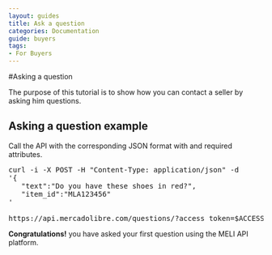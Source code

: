 ```yaml
---
layout: guides
title: Ask a question
categories: Documentation
guide: buyers
tags: 
- For Buyers
---
```



#Asking a question

The purpose of this tutorial is to show how you can contact a seller by asking him questions.


## Asking a question example

Call the API with the corresponding JSON format with and required attributes.

<pre class="terminal">
curl -i -X POST -H "Content-Type: application/json" -d
'{
   "text":"Do you have these shoes in red?",
   "item_id":"MLA123456"
'

https://api.mercadolibre.com/questions/?access_token=$ACCESS_TOKEN
</pre>
    
**Congratulations!** you have asked your first question using the MELI API platform.

